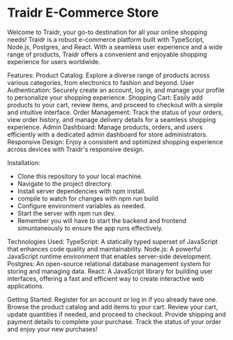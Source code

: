 # Traidr E-Commerce Store
Welcome to Traidr, your go-to destination for all your online shopping needs! Traidr is a robust e-commerce platform built with TypeScript, Node.js, Postgres, and React. With a seamless user experience and a wide range of products, Traidr offers a convenient and enjoyable shopping experience for users worldwide.

Features:
Product Catalog: Explore a diverse range of products across various categories, from electronics to fashion and beyond.
User Authentication: Securely create an account, log in, and manage your profile to personalize your shopping experience.
Shopping Cart: Easily add products to your cart, review items, and proceed to checkout with a simple and intuitive interface.
Order Management: Track the status of your orders, view order history, and manage delivery details for a seamless shopping experience.
Admin Dashboard: Manage products, orders, and users efficiently with a dedicated admin dashboard for store administrators.
Responsive Design: Enjoy a consistent and optimized shopping experience across devices with Traidr's responsive design.

Installation:
- Clone this repository to your local machine.
- Navigate to the project directory.
- Install server dependencies with npm install.
- compile to watch for changes with npm run build
- Configure environment variables as needed.
- Start the server with npm run dev.
- Remember you will have to start the backend and frontend simuntaneously to ensure the app runs effectively.


Technologies Used:
TypeScript: A statically typed superset of JavaScript that enhances code quality and maintainability.
Node.js: A powerful JavaScript runtime environment that enables server-side development.
Postgres: An open-source relational database management system for storing and managing data.
React: A JavaScript library for building user interfaces, offering a fast and efficient way to create interactive web applications.

Getting Started:
Register for an account or log in if you already have one.
Browse the product catalog and add items to your cart.
Review your cart, update quantities if needed, and proceed to checkout.
Provide shipping and payment details to complete your purchase.
Track the status of your order and enjoy your new purchases!



